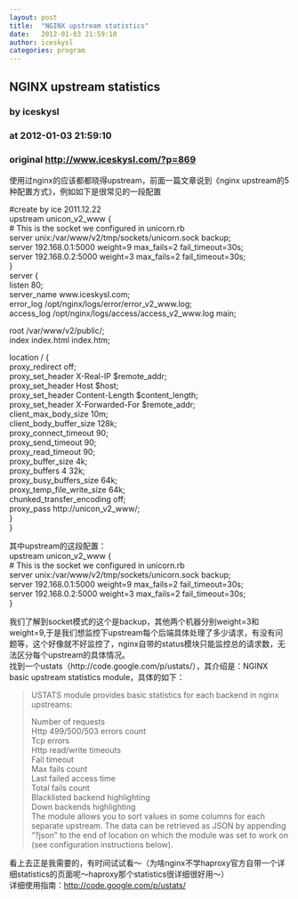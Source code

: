 ```yaml
---
layout: post
title:  "NGINX upstream statistics"
date:   2012-01-03 21:59:10
author: iceskysl
categories: program
---
```


## NGINX upstream statistics
### by iceskysl
### at 2012-01-03 21:59:10
### original <http://www.iceskysl.com/?p=869>

<p>使用过nginx的应该都都晓得upstream，前面一篇文章说到《nginx upstream的5种配置方式》，例如如下是很常见的一段配置</p>
<p>#create by ice 2011.12.22<br>
upstream unicon_v2_www {<br>
# This is the socket we configured in unicorn.rb<br>
server unix:/var/www/v2/tmp/sockets/unicorn.sock backup;<br>
server 192.168.0.1:5000 weight=9 max_fails=2 fail_timeout=30s;<br>
server 192.168.0.2:5000 weight=3 max_fails=2 fail_timeout=30s;<br>
}<br>
server {<br>
listen 80;<br>
server_name www.iceskysl.com;<br>
error_log /opt/nginx/logs/error/error_v2_www.log;<br>
access_log /opt/nginx/logs/access/access_v2_www.log main;</p>
<p>root /var/www/v2/public/;<br>
index index.html index.htm;</p>
<p>location / {<br>
proxy_redirect off;<br>
proxy_set_header X-Real-IP $remote_addr;<br>
proxy_set_header Host $host;<br>
proxy_set_header Content-Length $content_length;<br>
proxy_set_header X-Forwarded-For $remote_addr;<br>
client_max_body_size 10m;<br>
client_body_buffer_size 128k;<br>
proxy_connect_timeout 90;<br>
proxy_send_timeout 90;<br>
proxy_read_timeout 90;<br>
proxy_buffer_size 4k;<br>
proxy_buffers 4 32k;<br>
proxy_busy_buffers_size 64k;<br>
proxy_temp_file_write_size 64k;<br>
chunked_transfer_encoding off;<br>
proxy_pass http://unicon_v2_www/;<br>
}<br>
}</p>
<p>其中upstream的这段配置：<br>
upstream unicon_v2_www {<br>
# This is the socket we configured in unicorn.rb<br>
server unix:/var/www/v2/tmp/sockets/unicorn.sock backup;<br>
server 192.168.0.1:5000 weight=9 max_fails=2 fail_timeout=30s;<br>
server 192.168.0.2:5000 weight=3 max_fails=2 fail_timeout=30s;<br>
}</p>
<p>我们了解到socket模式的这个是backup，其他两个机器分别weight=3和weight=9,于是我们想监控下upstream每个后端具体处理了多少请求，有没有问题等，这个好像就不好监控了，nginx自带的status模块只能监控总的请求数，无法区分每个upstream的具体情况。<br>
找到一个ustats（http://code.google.com/p/ustats/），其介绍是：NGINX basic upstream statistics module，具体的如下：<span></span></p>
<blockquote><p>USTATS module provides basic statistics for each backend in nginx upstreams:</p>
<p>Number of requests<br>
Http 499/500/503 errors count<br>
Tcp errors<br>
Http read/write timeouts<br>
Fail timeout<br>
Max fails count<br>
Last failed access time<br>
Total fails count<br>
Blacklisted backend highlighting<br>
Down backends highlighting<br>
The module allows you to sort values in some columns for each separate upstream. The data can be retrieved as JSON by appending “?json” to the end of location on which the module was set to work on (see configuration instructions below).</p></blockquote>
<p>看上去正是我需要的，有时间试试看～（为啥nginx不学haproxy官方自带一个详细statistics的页面呢～haproxy那个statistics很详细很好用～）<br>
详细使用指南：<a href="http://code.google.com/p/ustats/">http://code.google.com/p/ustats/</a></p>
<p><img src="http://ustats.googlecode.com/svn/wiki/shot1.png" alt=""></p>